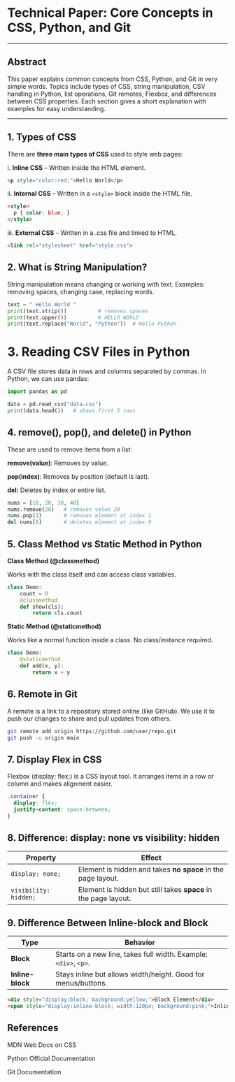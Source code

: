 # Technical Paper: Core Concepts in CSS, Python, and Git

---

## Abstract
This paper explains common concepts from CSS, Python, and Git in very simple words. Topics include types of CSS, string manipulation, CSV handling in Python, list operations, Git remotes, Flexbox, and differences between CSS properties. Each section gives a short explanation with examples for easy understanding.

---

## 1. Types of CSS
There are **three main types of CSS** used to style web pages:

i. **Inline CSS** – Written inside the HTML element.  
   ```html
   <p style="color:red;">Hello World</p>
   ```
ii. **Internal CSS** – Written in a `<style>` block inside the HTML file.

```html
<style>
  p { color: blue; }
</style>
```
iii. **External CSS** – Written in a .css file and linked to HTML.

```html
<link rel="stylesheet" href="style.css">
```
## 2. What is String Manipulation?
String manipulation means changing or working with text.
Examples: removing spaces, changing case, replacing words.

```python
text = " Hello World "
print(text.strip())          # removes spaces
print(text.upper())          # HELLO WORLD
print(text.replace("World", "Python"))  # Hello Python
```

# 3. Reading CSV Files in Python
A CSV file stores data in rows and columns separated by commas.
In Python, we can use pandas:

```python
import pandas as pd

data = pd.read_csv("data.csv")
print(data.head())   # shows first 5 rows
```

## 4. remove(), pop(), and delete() in Python
These are used to remove items from a list:

**remove(value)**: Removes by value.

**pop(index)**: Removes by position (default is last).

**del:** Deletes by index or entire list.

```python
nums = [10, 20, 30, 40]
nums.remove(20)   # removes value 20
nums.pop(1)       # removes element at index 1
del nums[0]       # deletes element at index 0
```

## 5. Class Method vs Static Method in Python
**Class Method (@classmethod)**

Works with the class itself and can access class variables.

```python
class Demo:
    count = 0
    @classmethod
    def show(cls):
        return cls.count
```

**Static Method (@staticmethod)**

Works like a normal function inside a class. No class/instance required.

```python
class Demo:
    @staticmethod
    def add(x, y):
        return x + y
```
## 6. Remote in Git
A remote is a link to a repository stored online (like GitHub).
We use it to push our changes to share and pull updates from others.

```bash
git remote add origin https://github.com/user/repo.git
git push -u origin main
``` 

## 7. Display Flex in CSS
Flexbox (display: flex;) is a CSS layout tool.
It arranges items in a row or column and makes alignment easier.

```css
.container {
  display: flex;
  justify-content: space-between;
}
```
## 8. Difference: display: none vs visibility: hidden
| Property              | Effect                                                          |
| --------------------- | --------------------------------------------------------------- |
| `display: none;`      | Element is hidden and takes **no space** in the page layout.    |
| `visibility: hidden;` | Element is hidden but still takes **space** in the page layout. |


## 9. Difference Between Inline-block and Block
| Type             | Behavior                                                         |
| ---------------- | ---------------------------------------------------------------- |
| **Block**        | Starts on a new line, takes full width. Example: `<div>`, `<p>`. |
| **Inline-block** | Stays inline but allows width/height. Good for menus/buttons.    |

```html
<div style="display:block; background:yellow;">Block Element</div>
<span style="display:inline-block; width:120px; background:pink;">Inline-Block</span>
```

## References
MDN Web Docs on CSS

Python Official Documentation

Git Documentation